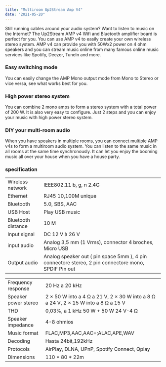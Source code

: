 ```yaml
---
title: "Multiroom Up2Stream Amp V4"
date: "2021-05-20"
---
```


Still running cables around your audio system? Want to listen to music on the Internet? The Up2Stream AMP v4 Wifi and Bluetooth amplifier board is perfect for you. You can use AMP v4 to easily create your own wireless stereo system. AMP v4 can provide you with 50Wx2 power on 4 ohm speakers and you can stream music online from many famous online music services like Spotify, Deezer, TuneIn and more.

### Easy switching mode

You can easily change the AMP Mono output mode from Mono to Stereo or vice versa, see what works best for you.

### High power stereo system

You can combine 2 mono amps to form a stereo system with a total power of 200 W. It is also very easy to configure. Just 2 steps and you can enjoy your music with high power stereo system.

### DIY your multi-room audio

When you have speakers in multiple rooms, you can connect multiple AMP v4s to form a multiroom audio system. You can listen to the same music in all rooms at the same time synchronously. It can let you enjoy the booming music all over your house when you have a house party.

### specification

<table class="a-bordered a-horizontal-stripes aplus-tech-spec-table"><tbody><tr><td class="a-text-bold">Wireless network</td><td>IEEE802.11 b, g, n 2.4G</td></tr><tr><td class="a-text-bold">Ethernet</td><td>RJ45 10,100M unique</td></tr><tr><td class="a-text-bold">Bluetooth</td><td>5.0, SBS, AAC</td></tr><tr><td class="a-text-bold">USB Host</td><td>Play USB music</td></tr><tr><td class="a-text-bold">Bluetooth distance</td><td>10 M</td></tr><tr><td class="a-text-bold">Input signal</td><td>DC 12 V à 26 V</td></tr><tr><td class="a-text-bold">input audio</td><td>Analog 3,5 mm (1 Vrms), connector 4 broches, Micro USB</td></tr><tr><td class="a-text-bold">Output audio</td><td>Analog speaker out ( pin space 5mm ), 4 pin connectore stereo, 2 pin connectore mono, SPDIF Pin out</td></tr></tbody></table>

<table class="a-bordered a-horizontal-stripes aplus-tech-spec-table"><tbody><tr><td class="a-text-bold">Frequency response</td><td>20 Hz a 20 kHz</td></tr><tr><td class="a-text-bold">Speaker power stereo</td><td>2 × 50 W into a 4 Ω a 21 V, 2 × 30 W into a 8 Ω a 24 V, 2 × 15 W into a 8 Ω a 15 V</td></tr><tr><td class="a-text-bold">THD</td><td>0,03%, a 1 kHz 50 W + 50 W 24 V-4 Ω</td></tr><tr><td class="a-text-bold">Speaker impedance</td><td>4-8 ohmios</td></tr><tr><td class="a-text-bold">Music format</td><td>FLAC,MP3,AAC,AAC+;ALAC,APE,WAV</td></tr><tr><td class="a-text-bold">Decoding</td><td>Hasta 24bit,192kHz</td></tr><tr><td class="a-text-bold">Protocols</td><td>AirPlay, DLNA, UPnP, Spotify Connect, Qplay</td></tr><tr><td class="a-text-bold">Dimensions</td><td>110 * 80 * 22m</td></tr></tbody></table>
